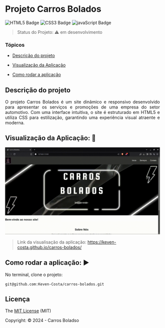# Projeto Carros Bolados
![HTML5 Badge](https://img.shields.io/badge/HTML5-E34F26?style=for-the-badge&logo=html5&logoColor=white) ![CSS3 Badge](https://img.shields.io/badge/CSS3-1572B6?style=for-the-badge&logo=css3&logoColor=white) ![javaScript Badge](https://img.shields.io/badge/JavaScript-F7DF1E?style=for-the-badge&logo=javascript&logoColor=black)



>Status do Projeto: ⚠️ em desenvolvimento

### Tópicos 

- [Descrição do projeto](#descrição-do-projeto)

- [Visualização da Aplicação](#visualização-da-aplicação)

- [Como rodar a aplicação](#como-rodar-a-aplicação)



## Descrição do projeto 

<p align="justify">
O projeto Carros Bolados é um site dinâmico e responsivo desenvolvido para apresentar os serviços e promoções de uma empresa do setor automotivo. Com uma interface intuitiva, o site é estruturado em HTML5 e utiliza CSS para estilização, garantindo uma experiência visual atraente e moderna.
</p>
 

## Visualização da Aplicação: 🔗

![Texto alternativo](./assets/meu-gif.gif)
> Link da visualisação da aplicação: https://keven-costa.github.io/carros-bolados/





## Como rodar a aplicação: ▶️

No terminal, clone o projeto: 

```
git@github.com:Keven-Costa/carros-bolados.git
```

## Licença 

The [MIT License]() (MIT)

Copyright: ©️ 2024 - Carros Boladso